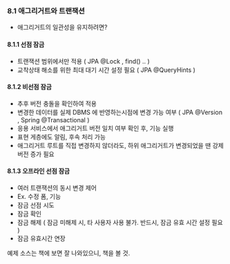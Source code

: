### 8.1 애그리거트와 트랜잭션
- 애그리거트의 일관성을 유지하려면?

#### 8.1.1 선점 잠금 
- 트랜잭션 범위에서만 적용 ( JPA @Lock , find() .. )
- 교착상태 해소를 위한 최대 대기 시간 설정 필요 ( JPA @QueryHints )

#### 8.1.2 비선점 잠금 
- 추후 버전 충돌을 확인하여 적용
- 변경한 데이터를 실제 DBMS 에 반영하는시점에 변경 가능 여부 ( JPA @Version , Spring @Transactional ) 
- 응용 서비스에서 애그리거트 버전 일치 여부 확인 후, 기능 실행
- 표현 게층에도 알림, 후속 처리 가능
- 애그리거트 루트를 직접 변경하지 않더라도, 하위 애그리거트가 변경되었을 땐 강제 버전 증가 필요 

#### 8.1.3 오프라인 선점 잠금
- 여러 트랜잭션의 동시 변경 제어 
- Ex. 수정 폼, 기능 
- 잠금 선점 시도
- 잠금 확인
- 잠금 해제 ( 잠금 미해제 시, 타 사용자 사용 불가. 반드시, 잠금 유효 시간 설정 필요 )
- 잠금 유효시간 연장 

예제 소스는 책에 보면 잘 나와있으니, 책을 볼 것. 
